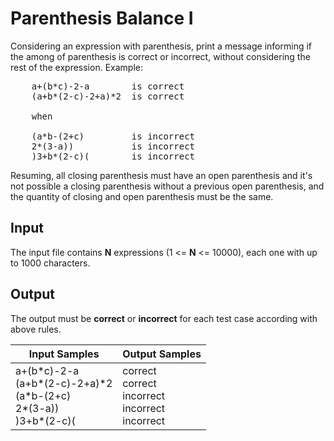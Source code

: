 # Parenthesis Balance I
Considering an expression with parenthesis, print a message informing if the among of parenthesis is correct or incorrect, without considering the rest of the expression. Example:

<pre>
    a+(b*c)-2-a        is correct
    (a+b*(2-c)-2+a)*2  is correct

    when

    (a*b-(2+c)         is incorrect
    2*(3-a))           is incorrect
    )3+b*(2-c)(        is incorrect
</pre>

Resuming, all closing parenthesis must have an open parenthesis and it's not possible a closing parenthesis without a previous open parenthesis, and the quantity of closing and open parenthesis must be the same.

## Input
The input file contains **N** expressions (1 <= **N** <= 10000), each one with up to 1000 characters. 

## Output
The output must be **correct** or **incorrect** for each test case according with above rules.

|                                    Input Samples                                   |                        Output Samples                        |
|------------------------------------------------------------------------------------|--------------------------------------------------------------|
| a+(b\*c)-2-a<br> (a+b\*(2-c)-2+a)*2<br> (a\*b-(2+c)<br> 2\*(3-a))<br> )3+b\*(2-c)( |correct<br> correct<br> incorrect<br> incorrect<br> incorrect |